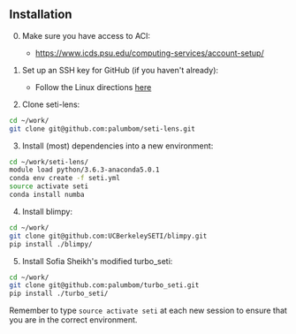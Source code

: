 ## Installation

0. Make sure you have access to ACI:
   * https://www.icds.psu.edu/computing-services/account-setup/ 

1. Set up an SSH key for GitHub (if you haven't already):
   * Follow the Linux directions [here](https://docs.github.com/en/free-pro-team@latest/github/authenticating-to-github/generating-a-new-ssh-key-and-adding-it-to-the-ssh-agent)

2. Clone seti-lens: 
```bash
cd ~/work/
git clone git@github.com:palumbom/seti-lens.git
```

3. Install (most) dependencies into a new environment:
```bash
cd ~/work/seti-lens/
module load python/3.6.3-anaconda5.0.1
conda env create -f seti.yml
source activate seti
conda install numba
```

4. Install blimpy:
```bash
cd ~/work/
git clone git@github.com:UCBerkeleySETI/blimpy.git
pip install ./blimpy/
```

5. Install Sofia Sheikh's modified turbo_seti:
```bash
cd ~/work/
git clone git@github.com:palumbom/turbo_seti.git
pip install ./turbo_seti/
```

Remember to type ```source activate seti``` at each new session to ensure that you are in the correct environment. 

